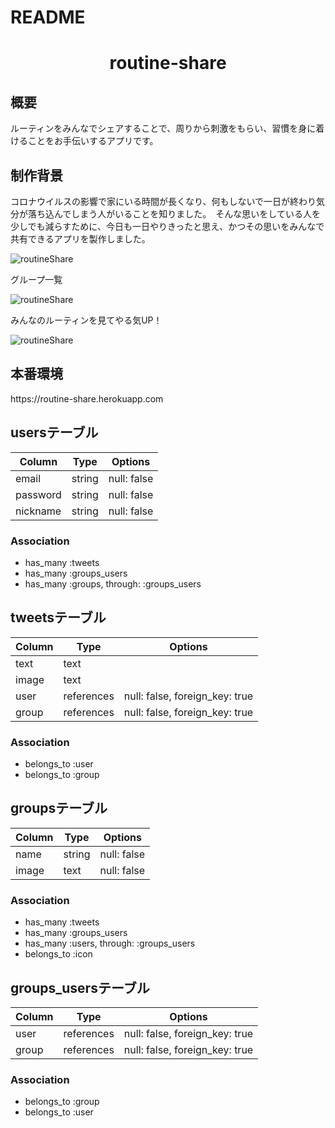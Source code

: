 # README

<h1 align="center">routine-share</h1>

<h2> 概要 </h2>

<p> ルーティンをみんなでシェアすることで、周りから刺激をもらい、習慣を身に着けることをお手伝いするアプリです。 </p>

<h2> 制作背景 </h2>

<p> コロナウイルスの影響で家にいる時間が長くなり、何もしないで一日が終わり気分が落ち込んでしまう人がいることを知りました。　そんな思いをしている人を少しでも減らすために、今日も一日やりきったと思え、かつその思いをみんなで共有できるアプリを製作しました。</p>

![routineShare](https://github.com/motuto/routine-share/blob/master/app/assets/images/1dc89ae22ceb42c22f21d5a93bcccb87.png)

<p>グループ一覧</p>

![routineShare](https://github.com/motuto/routine-share/blob/master/app/assets/images/d8aa5081cc67f46e52ab978cf17a0efb.png)

<p>みんなのルーティンを見てやる気UP！</p>

![routineShare](https://github.com/motuto/routine-share/blob/master/app/assets/images/053c5bc41accbc55ded4b5eb067eff25.png)



<h2> 本番環境 </h2>
  <p> https://routine-share.herokuapp.com </p>

## usersテーブル
|Column|Type|Options|
|------|----|-------|
|email|string|null: false|
|password|string|null: false|
|nickname|string|null: false|
### Association
- has_many :tweets
- has_many :groups_users
- has_many  :groups, through:  :groups_users

## tweetsテーブル
|Column|Type|Options|
|------|----|-------|
|text|text||
|image|text||
|user|references|null: false, foreign_key: true|
|group|references|null: false, foreign_key: true|
### Association
- belongs_to :user
- belongs_to :group

## groupsテーブル
|Column|Type|Options|
|------|----|-------|
|name|string|null: false|
|image|text|null: false|
### Association
- has_many :tweets
- has_many :groups_users
- has_many  :users,  through:  :groups_users
- belongs_to :icon

## groups_usersテーブル

|Column|Type|Options|
|------|----|-------|
|user|references|null: false, foreign_key: true|
|group|references|null: false, foreign_key: true|

### Association
- belongs_to :group
- belongs_to :user
